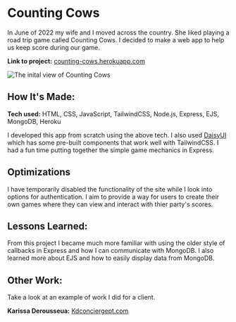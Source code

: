 # Counting Cows
In June of 2022 my wife and I moved across the country. She liked playing a road trip game called Counting Cows. I decided to make a web app to help us keep score during our game.

**Link to project:** [counting-cows.herokuapp.com](https://counting-cows.herokuapp.com/)

![The inital view of Counting Cows]()

## How It's Made:

**Tech used:** HTML, CSS, JavaScript, TailwindCSS, Node.js, Express, EJS, MongoDB, Heroku

I developed this app from scratch using the above tech. I also used [DaisyUI](https://daisyui.com/docs/use/) which has some pre-built components that work well with TailwindCSS. I had a fun time putting together the simple game mechanics in Express. 


## Optimizations
I have temporarily disabled the functionality of the site while I look into options for authentication. I aim to provide a way for users to create their own games where they can view and interact with thier party's scores.

## Lessons Learned:
From this project I became much more familiar with using the older style of callbacks in Express and how I can communicate with MongoDB. I also learned more about EJS and how to easily display data from MongoDB.


## Other Work:
Take a look at an example of work I did for a client.

**Karissa Derousseua:** [Kdconciergept.com](https://kdconciergept.com/)



